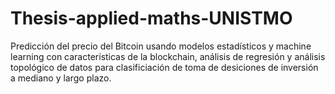 # Thesis-applied-maths-UNISTMO
Predicción del precio del Bitcoin usando modelos estadísticos y machine learning con características de la blockchain, análisis de regresión y análisis topológico de datos para clasificiación de toma de desiciones de inversión a mediano y largo plazo.
